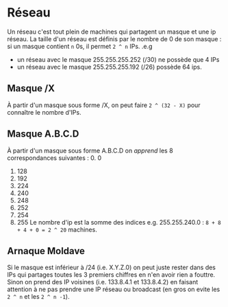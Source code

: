 # Réseau
Un réseau c'est tout plein de machines qui partagent un masque et une ip réseau.
La taille d'un réseau est définis par le nombre de 0 de son masque : si un masque contient `n` 0s, il permet `2 ^ n` IPs.
.e.g
- un réseau avec le masque 255.255.255.252 (/30) ne possède que 4 IPs
- un réseau avec le masque 255.255.255.192 (/26) possède 64 ips.
## Masque /X
À partir d'un masque sous forme /X, on peut faire `2 ^ (32 - X)` pour connaître le nombre d'IPs.
## Masque A.B.C.D
À partir d'un masque sous forme A.B.C.D on _apprend_ les 8 correspondances suivantes : 
0. 0
1. 128
2. 192
3. 224
4. 240
5. 248
6. 252
7. 254
8. 255
Le nombre d'ip est la somme des indices 
e.g. 255.255.240.0 : `8 + 8 + 4 + 0 = 2 ^ 20` machines.
## Arnaque Moldave
Si le masque est inférieur à /24 (i.e. X.Y.Z.0) on peut juste rester dans des IPs qui partages toutes les 3 premiers chiffres en n'en avoir rien a fouttre. 
Sinon on prend des IP voisines (i.e. 133.8.4.1 et 133.8.4.2) en faisant attention à ne pas prendre une IP réseau ou broadcast (en gros on evite les `2 ^ n` et les `2 ^ n -1`).
